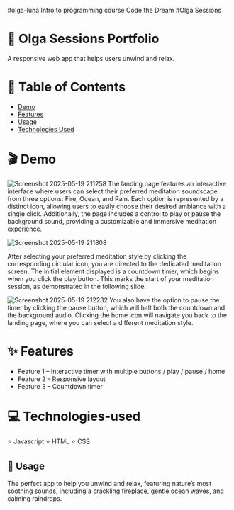 #olga-luna
Intro to programming course Code the Dream
#Olga Sessions
# 🚀 Olga Sessions Portfolio 

A responsive web app that helps users unwind and relax.

# 📖 Table of Contents

- [Demo](#demo)
- [Features](#features)
- [Usage](#usage)
- [Technologies Used](#technologies-used)

# 🎬 Demo

![Screenshot 2025-05-19 211258](https://github.com/user-attachments/assets/511a0b01-53b2-4f96-bcc2-67653ab6570c)
The landing page features an interactive interface where users can select their preferred meditation soundscape from three options:
Fire, Ocean, and Rain.
Each option is represented by a distinct icon, allowing users to easily choose their desired ambiance with a single click.
Additionally, the page includes a control to play or pause the background sound, providing a customizable and immersive meditation experience.

![Screenshot 2025-05-19 211808](https://github.com/user-attachments/assets/85f56063-ddb3-4c69-93bc-494757a42ff2)

After selecting your preferred meditation style by clicking the corresponding circular icon, you are directed to the dedicated meditation screen.
The initial element displayed is a countdown timer, which begins when you click the play button.
This marks the start of your meditation session, as demonstrated in the following slide.

![Screenshot 2025-05-19 212232](https://github.com/user-attachments/assets/77ca8ed8-0c40-4db4-9087-7d9c8d3ee1f8)
You also have the option to pause the timer by clicking the pause button, which will halt both the countdown and the background audio.
Clicking the home icon will navigate you back to the landing page, where you can select a different meditation style.

# ✨ Features

- Feature 1 – Interactive timer with multiple buttons / play / pause / home
- Feature 2 – Responsive layout
- Feature 3 – Countdown timer

# 💻 Technologies-used

⭐ Javascript
⭐ HTML
⭐ CSS

## 📝 Usage

The perfect app to help you unwind and relax, featuring nature’s most soothing sounds, including a crackling fireplace, gentle ocean waves, and calming raindrops.
